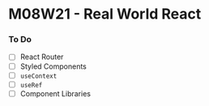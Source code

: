 # M08W21 - Real World React

### To Do

- [ ] React Router
- [ ] Styled Components
- [ ] `useContext`
- [ ] `useRef`
- [ ] Component Libraries
